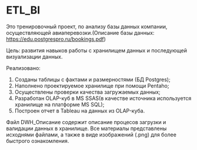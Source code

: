 # ETL_BI
Это тренировочный проект, по анализу базы данных компании, осуществляющей авиаперевозки.(Описание базы данных: https://edu.postgrespro.ru/bookings.pdf)

Цель: развития навыков работы с хранилищем данных и последующей визуализации данных.

Реализовано:
1. Созданы таблицы с фактами и размерностями (БД Postgres);
2. Наполнено проектируемое хранилище при помощи Pentaho;
3. Осуществлены проверки качества загружаемых данных;
4. Разработан OLAP-куб в MS SSAS(в качестве источника используется хранилище на платформе MS SQL);
5. Построен отчет в Tableau на данных из OLAP-куба.

Файл DWH_Описание содержит описание процесов загрузки и валидации данных в хранилище.
Все материалы представлены исходнями файлами, а также в виде изображений (.png) для более быстрого ознакомления.
